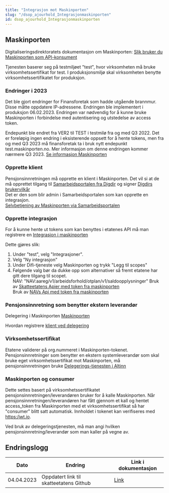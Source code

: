 ```yaml
---
title: "Integrasjon mot Maskinporten"
slug: "/dsop_ajourhold_Integrasjonmaskinporten"
id: dsop_ajourhold_Integrasjonmaskinporten
---
```


## Maskinporten

Digitaliseringsdirektoratets dokumentasjon om Maskinporten: [Slik bruker du Maskinporten som API-konsument](https:/docs.digdir.no/docs/Maskinporten/maskinporten_guide_apikonsument)

Tjenesten baserer seg på testmiljøet "test", hvor virksomheten må bruke virksomhetssertifikat for test. I produksjonsmiljø skal virksomheten benytte virksomhetssertifikatet for produksjon.

### Endringer i 2023

Det ble gjort endringer for Finansforetak som hadde utgående brannmur. Disse måtte oppdatere IP-adressene.  Endringen ble implementert i produksjon 06.02.2023. Endringen var nødvendig for å kunne bruke Maskinporten i forbindelse med autentisering og utstedelse av access token. 

Endepunkt ble endret fra VER2 til TEST i testmilø fra og med Q3 2022.
Det er foreløpig ingen endring i eksisterende oppsett for å hente tokens, men fra og med Q3 2023 må finansforetak ta i bruk nytt endepunkt test.maskinporten.no. Mer informasjon om denne endringen kommer nærmere Q3 2023. [Se informasjon Maskinporten](https:/samarbeid.digdir.no/maskinporten/maskinporten/1245)

### Opprette klient

Pensjonsinnretningen må opprette en klient i Maskinporten. Det vil si at de må opprettet tilgang til [Samarbeidsportalen fra Digdir](https:/docs.digdir.no/docs/Maskinporten/maskinporten_guide_apikonsument#registrering-via-samarbeidsportalen) og signer [Digdirs brukervilkår](https:/samarbeid.digdir.no/maskinporten/bruksvilkar-private-kunder-i-maskinporten/73)
<br  />
Det er den som blir admin i Samarbeidsportalen som kan opprette en integrasjon.
<br  />
[Selvbetjening av Maskinporten via Samarbeidsportalen](https:/docs.digdir.no/docs/Maskinporten/maskinporten_sjolvbetjening_web#tilgang-i-produksjonsmilj%C3%B8)

### Opprette integrasjon

For å kunne hente ut tokens som kan benyttes i etatenes API må man registrere en [Integrasjon i maskinporten](https:/docs.digdir.no/docs/Maskinporten/maskinporten_guide_apikonsument#4-opprett-en-integrasjon-i-maskinporten)

Dette gjøres slik:

1. Under "test", velg "Integrasjoner".
2. Velg "Ny integrasjon"
3. Under Difi-tjeneste velg Maskinporten og trykk "Legg til scopes"
4. Følgende valg bør da dukke opp som alternativer så fremt etatene har gitt dere tilgang til scopet. <br  />
NAV: "NAV:aareg/v1/arbeidsforhold/otplan/v1/saldoopplysninger"
Bruk av [Skatteetatens Apier med token fra maskinporten](https:/skatteetaten.github.io/api-dokumentasjon/om/sikkerhet#bruke-skatteetatens-apier-med-token-fra-maskinporten) <br  />
Bruk av [NAVs Api med token fra maskinporten](https:/navikt.github.io/aareg/#_tilgang)

### Pensjonsinnretning som benytter ekstern leverandør
Delegering i Maskinporten [Maskinporten](https:/docs.digdir.no/docs/Maskinporten/maskinporten_func_delegering)

Hvordan registrere [klient ved delegering](https:/docs.digdir.no/docs/Maskinporten/maskinporten_guide_apikonsument#bruke-delegering-via-altinn-autorisasjon)

### Virksomhetssertifikat

Etatene validerer på org.nummeret i Maskinporten-tokenet. Pensjonsinnretninger som benytter en ekstern systemleverandør som skal bruke eget virksomhetssertifikat mot Maskinporten, må pensjonsinnretningen bruke [Delegerings-tjenesten i Altinn](https:/docs.digdir.no/docs/Maskinporten/maskinporten_guide_apikonsument#bruke-delegering-via-altinn-autorisasjon)

### Maskinporten og consumer

Dette settes basert på virksomhetssertifikatet pensjonsinnretningen/leverandøren bruker for å kalle Maskinporten. Når pensjonsinnretningen/leverandøren har fått gjennom et kall og hentet access_token fra Maskinporten med et virksomhetssertifikat så har "consumer" blitt satt automatisk. Innholdet i tokenet kan verifiseres med [https:/jwt.io](https:/jwt.io).

Ved bruk av delegeringstjenesten, må man angi hvilken pensjonsinnretning/leverandør som man kaller på vegne av.

## Endringslogg

| Dato | Endring | Link i dokumentasjon |
| ------------ | ----------------------------------------- | ---------------------------------------------------------------------------------------------------------------------------- |
| 04.04.2023 | Oppdatert link til skatteetatens Github | [Link](https:/skatteetaten.github.io/api-dokumentasjon/om/sikkerhet#bruke-skatteetatens-apier-med-token-fra-maskinporten) |